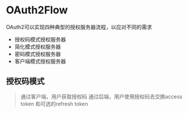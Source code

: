 # OAuth2Flow
OAuth2可以实现四种典型的授权服务器流程，以应对不同的需求

- 授权码模式授权服务器
- 简化模式授权服务器
- 密码模式授权服务器
- 客户端模式授权服务器

## 授权码模式
> 通过客户端，用户获取授权码
> 通过后端，用户使用授权码去交换access token 和可选的refresh token
> 